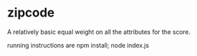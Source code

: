 # zipcode

A relatively basic equal weight on all the attributes for the score.

running instructions are 
npm install;
node index.js <zipcode>
